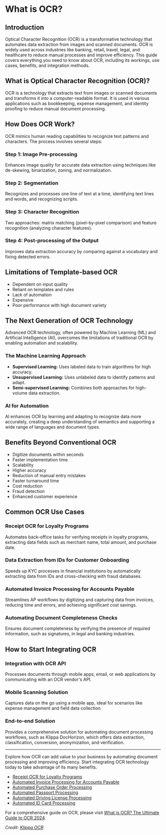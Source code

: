 # What is OCR? 


## Introduction
Optical Character Recognition (OCR) is a transformative technology that automates data extraction from images and scanned documents. OCR is widely used across industries like banking, retail, travel, legal, and healthcare to reduce manual processes and improve efficiency. This guide covers everything you need to know about OCR, including its workings, use cases, benefits, and integration methods.

## What is Optical Character Recognition (OCR)?
OCR is a technology that extracts text from images or scanned documents and transforms it into a computer-readable format. It is used in various applications such as bookkeeping, expense management, and identity proofing to reduce manual document processing.

## How Does OCR Work?
OCR mimics human reading capabilities to recognize text patterns and characters. The process involves several steps:

### Step 1: Image Pre-processing
Enhances image quality for accurate data extraction using techniques like de-skewing, binarization, zoning, and normalization.

### Step 2: Segmentation
Recognizes and processes one line of text at a time, identifying text lines and words, and recognizing scripts.

### Step 3: Character Recognition
Two approaches: matrix matching (pixel-by-pixel comparison) and feature recognition (analyzing character features).

### Step 4: Post-processing of the Output
Improves data extraction accuracy by comparing against a vocabulary and fixing detected errors.

## Limitations of Template-based OCR
- Dependent on input quality
- Reliant on templates and rules
- Lack of automation
- Expensive
- Poor performance with high document variety

## The Next Generation of OCR Technology
Advanced OCR technology, often powered by Machine Learning (ML) and Artificial Intelligence (AI), overcomes the limitations of traditional OCR by enabling automation and scalability.

### The Machine Learning Approach
- **Supervised Learning:** Uses labeled data to train algorithms for high accuracy.
- **Unsupervised Learning:** Uses unlabeled data to identify patterns and adapt.
- **Semi-supervised Learning:** Combines both approaches for high-volume data extraction.

### AI for Automation
AI enhances OCR by learning and adapting to recognize data more accurately, creating a deep understanding of semantics and supporting a wide range of languages and document types.

## Benefits Beyond Conventional OCR
- Digitize documents within seconds
- Faster implementation time
- Scalability
- Higher accuracy
- Reduction of manual entry mistakes
- Faster turnaround time
- Cost reduction
- Fraud detection
- Enhanced customer experience

## Common OCR Use Cases
### Receipt OCR for Loyalty Programs
Automates back-office tasks for verifying receipts in loyalty programs, extracting data fields such as merchant name, total amount, and purchase date.

### Data Extraction from IDs for Customer Onboarding
Speeds up KYC processes in financial institutions by automatically extracting data from IDs and cross-checking with fraud databases.

### Automated Invoice Processing for Accounts Payable
Streamlines AP workflows by digitizing and capturing data from invoices, reducing time and errors, and achieving significant cost savings.

### Automating Document Completeness Checks
Ensures document completeness by verifying the presence of required information, such as signatures, in legal and banking industries.

## How to Start Integrating OCR
### Integration with OCR API
Processes documents through mobile apps, email, or web applications by communicating with an OCR vendor's API.

### Mobile Scanning Solution
Captures data on the go using a mobile app, ideal for scenarios like expense management and field data collection.

### End-to-end Solution
Provides a comprehensive solution for automating document processing workflows, such as Klippa DocHorizon, which offers data extraction, classification, conversion, anonymization, and verification.

---

Explore how OCR can add value to your business by automating document processing and improving efficiency. Start integrating OCR technology today to take advantage of its many benefits.

- [Receipt OCR for Loyalty Programs](https://www.klippa.com/en/ocr/financial-documents/receipts/)
- [Automated Invoice Processing for Accounts Payable](https://www.klippa.com/en/ocr/financial-documents/invoices/)
- [Automated Purchase Order Processing](https://www.klippa.com/en/ocr/financial-documents/purchase-orders/)
- [Automated Passport Processing](https://www.klippa.com/en/ocr/identity-documents/passports/)
- [Automated Driving License Processing](https://www.klippa.com/en/ocr/identity-documents/driving-licenses/)
- [Automated ID Card Processing](https://www.klippa.com/en/ocr/identity-documents/id-cards/)




For a comprehensive guide on OCR, please visit [What is OCR? The Ultimate Guide to OCR 2024](https://www.klippa.com/en/blog/information/what-is-ocr/).

*Credit: [Klippa OCR](https://www.klippa.com/en/blog/information/what-is-ocr/)*


